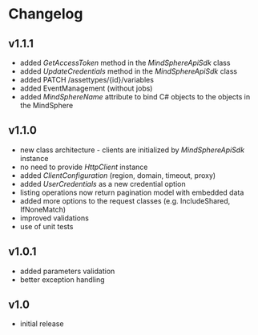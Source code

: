 # Changelog

## v1.1.1
- added *GetAccessToken* method in the *MindSphereApiSdk* class
- added *UpdateCredentials* method in the *MindSphereApiSdk* class
- added PATCH /assettypes/{id}/variables 
- added EventManagement (without jobs)
- added *MindSphereName* attribute to bind C# objects to the objects in the MindSphere

## v1.1.0
- new class architecture - clients are initialized by *MindSphereApiSdk* instance
- no need to provide *HttpClient* instance
- added *ClientConfiguration* (region, domain, timeout, proxy)
- added *UserCredentials* as a new credential option
- listing operations now return pagination model with embedded data
- added more options to the request classes (e.g. IncludeShared, IfNoneMatch)
- improved validations
- use of unit tests

## v1.0.1
- added parameters validation
- better exception handling

## v1.0
- initial release